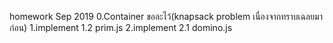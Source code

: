 homework Sep 2019
0.Container ขอละไว้(knapsack problem เนื่องจากทราบเฉลยมาก่อน)
1.implement 1.2 prim.js
2.implement 2.1 domino.js
